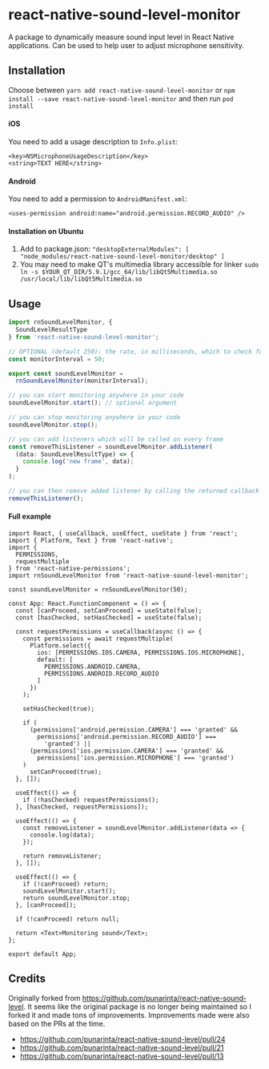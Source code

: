 # react-native-sound-level-monitor

A package to dynamically measure sound input level in React Native applications.
Can be used to help user to adjust microphone sensitivity.

## Installation

Choose between `yarn add react-native-sound-level-monitor` or `npm install --save react-native-sound-level-monitor` and then run `pod install`

#### iOS

You need to add a usage description to `Info.plist`:

```
<key>NSMicrophoneUsageDescription</key>
<string>TEXT HERE</string>
```

#### Android

You need to add a permission to `AndroidManifest.xml`:

```
<uses-permission android:name="android.permission.RECORD_AUDIO" />
```

#### Installation on Ubuntu

1. Add to package.json: `"desktopExternalModules": [ "node_modules/react-native-sound-level-monitor/desktop" ]`
2. You may need to make QT's multimedia library accessible for linker
   `sudo ln -s $YOUR_QT_DIR/5.9.1/gcc_64/lib/libQt5Multimedia.so /usr/local/lib/libQt5Multimedia.so`

## Usage

```ts
import rnSoundLevelMonitor, {
  SoundLevelResultType
} from 'react-native-sound-level-monitor';

// OPTIONAL (default 250): the rate, in milliseconds, which to check for microphone sound
const monitorInterval = 50;

export const soundLevelMonitor =
  rnSoundLevelMonitor(monitorInterval);

// you can start monitoring anywhere in your code
soundLevelMonitor.start(); // optional argument

// you can stop monitoring anywhere in your code
soundLevelMonitor.stop();

// you can add listeners which will be called on every frame
const removeThisListener = soundLevelMonitor.addListener(
  (data: SoundLevelResultType) => {
    console.log('new frame', data);
  }
);

// you can then remove added listener by calling the returned callback of `addListener`
removeThisListener();
```

#### Full example

```tsx
import React, { useCallback, useEffect, useState } from 'react';
import { Platform, Text } from 'react-native';
import {
  PERMISSIONS,
  requestMultiple
} from 'react-native-permissions';
import rnSoundLevelMonitor from 'react-native-sound-level-monitor';

const soundLevelMonitor = rnSoundLevelMonitor(50);

const App: React.FunctionComponent = () => {
  const [canProceed, setCanProceed] = useState(false);
  const [hasChecked, setHasChecked] = useState(false);

  const requestPermissions = useCallback(async () => {
    const permissions = await requestMultiple(
      Platform.select({
        ios: [PERMISSIONS.IOS.CAMERA, PERMISSIONS.IOS.MICROPHONE],
        default: [
          PERMISSIONS.ANDROID.CAMERA,
          PERMISSIONS.ANDROID.RECORD_AUDIO
        ]
      })
    );

    setHasChecked(true);

    if (
      (permissions['android.permission.CAMERA'] === 'granted' &&
        permissions['android.permission.RECORD_AUDIO'] ===
          'granted') ||
      (permissions['ios.permission.CAMERA'] === 'granted' &&
        permissions['ios.permission.MICROPHONE'] === 'granted')
    )
      setCanProceed(true);
  }, []);

  useEffect(() => {
    if (!hasChecked) requestPermissions();
  }, [hasChecked, requestPermissions]);

  useEffect(() => {
    const removeListener = soundLevelMonitor.addListener(data => {
      console.log(data);
    });

    return removeListener;
  }, []);

  useEffect(() => {
    if (!canProceed) return;
    soundLevelMonitor.start();
    return soundLevelMonitor.stop;
  }, [canProceed]);

  if (!canProceed) return null;

  return <Text>Monitoring sound</Text>;
};

export default App;
```

## Credits

Originally forked from https://github.com/punarinta/react-native-sound-level. It seems like the original package is no longer being maintained so I forked it and made tons of improvements. Improvements made were also based on the PRs at the time.

- https://github.com/punarinta/react-native-sound-level/pull/24
- https://github.com/punarinta/react-native-sound-level/pull/21
- https://github.com/punarinta/react-native-sound-level/pull/13
